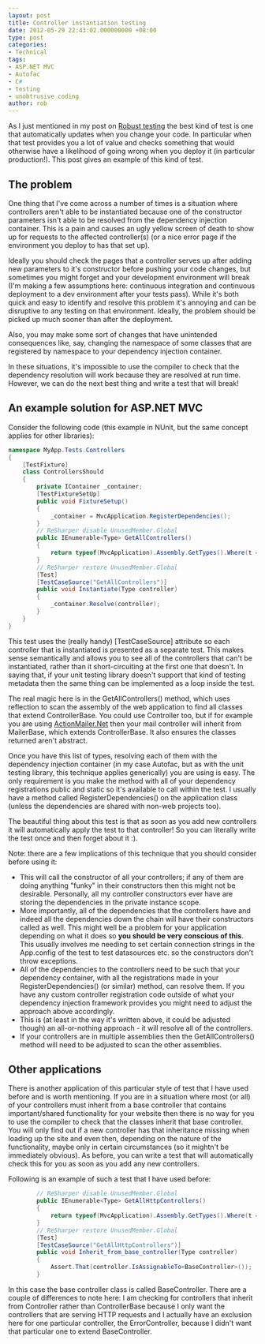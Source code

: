```yaml
---
layout: post
title: Controller instantiation testing
date: 2012-05-29 22:43:02.000000000 +08:00
type: post
categories:
- Technical
tags:
- ASP.NET MVC
- Autofac
- C#
- testing
- unobtrusive coding
author: rob
---
```



As I just mentioned in my post on [Robust testing](http://robdmoore.id.au/blog/2012/05/29/robust-testing/ "Robust testing") the best kind of test is one that automatically updates when you change your code. In particular when that test provides you a lot of value and checks something that would otherwise have a likelihood of going wrong when you deploy it (in particular production!). This post gives an example of this kind of test.


## The problem


One thing that I've come across a number of times is a situation where controllers aren't able to be instantiated because one of the constructor parameters isn't able to be resolved from the dependency injection container. This is a pain and causes an ugly yellow screen of death to show up for requests to the affected controller(s) (or a nice error page if the environment you deploy to has that set up).



Ideally you should check the pages that a controller serves up after adding new parameters to it's constructor before pushing your code changes, but sometimes you might forget and your development environment will break (I'm making a few assumptions here: continuous integration and continuous deployment to a dev environment after your tests pass). While it's both quick and easy to identify and resolve this problem it's annoying and can be disruptive to any testing on that environment. Ideally, the problem should be picked up much sooner than after the deployment.



Also, you may make some sort of changes that have unintended consequences like, say, changing the namespace of some classes that are registered by namespace to your dependency injection container.



In these situations, it's impossible to use the compiler to check that the dependency resolution will work because they are resolved at run time. However, we can do the next best thing and write a test that will break!


## An example solution for ASP.NET MVC


Consider the following code (this example in NUnit, but the same concept applies for other libraries):



```csharp
namespace MyApp.Tests.Controllers
{
    [TestFixture]
    class ControllersShould
    {
        private IContainer _container;
        [TestFixtureSetUp]
        public void FixtureSetup()
        {
            _container = MvcApplication.RegisterDependencies();
        }
        // ReSharper disable UnusedMember.Global
        public IEnumerable<Type> GetAllControllers()
        {
            return typeof(MvcApplication).Assembly.GetTypes().Where(t => t.IsAssignableTo<ControllerBase>() && !t.IsAbstract);
        }
        // ReSharper restore UnusedMember.Global
        [Test]
        [TestCaseSource("GetAllControllers")]
        public void Instantiate(Type controller)
        {
            _container.Resolve(controller);
        }
    }
}
```



This test uses the (really handy) [TestCaseSource] attribute so each controller that is instantiated is presented as a separate test. This makes sense semantically and allows you to see all of the controllers that can't be instantiated, rather than it short-circuiting at the first one that doesn't. In saying that, if your unit testing library doesn't support that kind of testing metadata then the same thing can be implemented as a loop inside the test.



The real magic here is in the GetAllControllers() method, which uses reflection to scan the assembly of the web application to find all classes that extend ControllerBase. You could use Controller too, but if for example you are using [ActionMailer.Net](https://bitbucket.org/swaj/actionmailer.net/wiki/Home) then your mail controller will inherit from MailerBase, which extends ControllerBase. It also ensures the classes returned aren't abstract.



Once you have this list of types, resolving each of them with the dependency injection container (in my case Autofac, but as with the unit testing library, this technique applies generically) you are using is easy. The only requirement is you make the method with all of your dependency registrations public and static so it's available to call within the test. I usually have a method called RegisterDependencies() on the application class (unless the dependencies are shared with non-web projects too).



The beautiful thing about this test is that as soon as you add new controllers it will automatically apply the test to that controller! So you can literally write the test once and then forget about it :).



Note: there are a few implications of this technique that you should consider before using it:


- This will call the constructor of all your controllers; if any of them are doing anything "funky" in their constructors then this might not be desirable. Personally, all my controller constructors ever have are storing the dependencies in the private instance scope.
- More importantly, all of the dependencies that the controllers have and indeed all the dependencies down the chain will have their constructors called as well. This might well be a problem for your application depending on what it does so **you should be very conscious of this**. This usually involves me needing to set certain connection strings in the App.config of the test to test datasources etc. so the constructors don't throw exceptions.
- All of the dependencies to the controllers need to be such that your dependency container, with all the registrations made in your RegisterDependencies() (or similar) method, can resolve them. If you have any custom controller registration code outside of what your dependency injection framework provides you might need to adjust the approach above accordingly.
- This is (at least in the way it's written above, it could be adjusted though) an all-or-nothing approach - it will resolve all of the controllers.
- If your controllers are in multiple assemblies then the GetAllControllers() method will need to be adjusted to scan the other assemblies.


## Other applications


There is another application of this particular style of test that I have used before and is worth mentioning. If you are in a situation where most (or all) of your controllers must inherit from a base controller that contains important/shared functionality for your website then there is no way for you to use the compiler to check that the classes inherit that base controller. You will only find out if a new controller has that inheritance missing when loading up the site and even then, depending on the nature of the functionality, maybe only in certain circumstances (so it mightn't be immediately obvious). As before, you can write a test that will automatically check this for you as soon as you add any new controllers.



Following is an example of such a test that I have used before:



```csharp
        // ReSharper disable UnusedMember.Global
        public IEnumerable<Type> GetAllHttpControllers()
        {
            return typeof(MvcApplication).Assembly.GetTypes().Where(t => t.IsAssignableTo<Controller>() && !t.IsAbstract && t != typeof(ErrorController));
        }
        // ReSharper restore UnusedMember.Global
        [Test]
        [TestCaseSource("GetAllHttpControllers")]
        public void Inherit_from_base_controller(Type controller)
        {
            Assert.That(controller.IsAssignableTo<BaseController>());
        }
```



In this case the base controller class is called BaseController. There are a couple of differences to note here: I am checking for controllers that inherit from Controller rather than ControllerBase because I only want the controllers that are serving HTTP requests and I actually have an exclusion here for one particular controller, the ErrorController, because I didn't want that particular one to extend BaseController.

